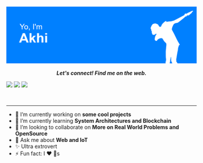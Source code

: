 ![Profile Pic](https://github.com/akhilmhdh/akhilmhdh/blob/master/media/profile.png)
<p align="center">
  <b><i>Let's connect! Find me on the web.</i></b>

[<img height="30" src = "https://img.shields.io/badge/gmail-c14438?&style=for-the-badge&logo=gmail&logoColor=white">][gmail] 
[<img height="30" src="https://img.shields.io/badge/linkedin-blue.svg?&style=for-the-badge&logo=linkedin&logoColor=white" />][LinkedIn]
[<img height="30" src="https://img.shields.io/badge/-Medium-000000.svg?&style=for-the-badge&logo=Medium&logoColor=white" />][Medium]

</p>
<br />
<hr />

- 🔭 I’m currently working on **some cool projects**
- 🌱 I’m currently learning **System Architectures and Blockchain**
- 👯 I’m looking to collaborate on **More on Real World Problems and OpenSource**
- 💬 Ask me about **Web and IoT**
- :sparkles: Ultra extrovert 
- ⚡ Fun fact: I :heart: :dog:s

[gmail]: akhilmhdh@gmail.com
[linkedin]: https://www.linkedin.com/in/akhilmhdh/
[Medium]: https://medium.com/@akhilmhdh

